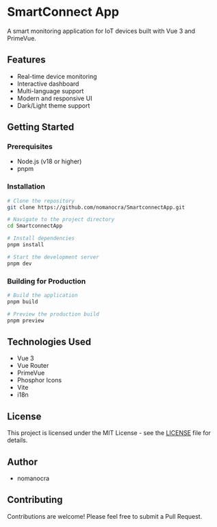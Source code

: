 # SmartConnect App

A smart monitoring application for IoT devices built with Vue 3 and PrimeVue.

## Features

- Real-time device monitoring
- Interactive dashboard
- Multi-language support
- Modern and responsive UI
- Dark/Light theme support

## Getting Started

### Prerequisites

- Node.js (v18 or higher)
- pnpm

### Installation

```bash
# Clone the repository
git clone https://github.com/nomanocra/SmartconnectApp.git

# Navigate to the project directory
cd SmartconnectApp

# Install dependencies
pnpm install

# Start the development server
pnpm dev
```

### Building for Production

```bash
# Build the application
pnpm build

# Preview the production build
pnpm preview
```

## Technologies Used

- Vue 3
- Vue Router
- PrimeVue
- Phosphor Icons
- Vite
- i18n

## License

This project is licensed under the MIT License - see the [LICENSE](LICENSE) file for details.

## Author

- nomanocra

## Contributing

Contributions are welcome! Please feel free to submit a Pull Request.
